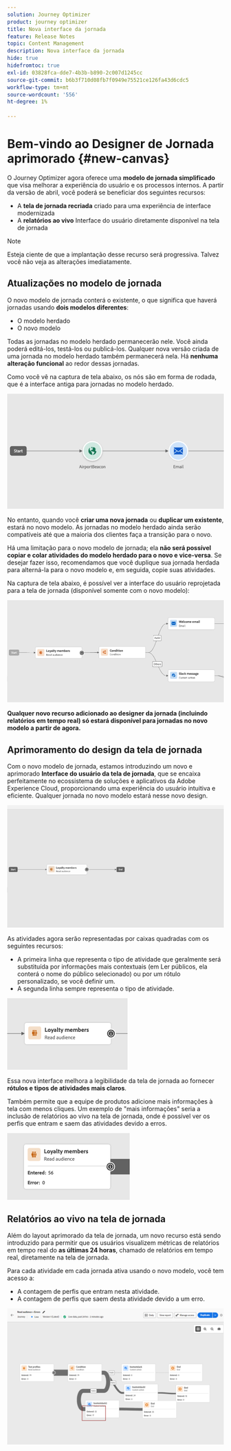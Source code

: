 ```yaml
---
solution: Journey Optimizer
product: journey optimizer
title: Nova interface da jornada
feature: Release Notes
topic: Content Management
description: Nova interface da jornada
hide: true
hidefromtoc: true
exl-id: 03828fca-dde7-4b3b-b890-2c007d1245cc
source-git-commit: b6b3f710d08fb7f0949e75521ce126fa43d6cdc5
workflow-type: tm+mt
source-wordcount: '556'
ht-degree: 1%

---
```


# Bem-vindo ao Designer de Jornada aprimorado {#new-canvas}

O Journey Optimizer agora oferece uma **modelo de jornada simplificado** que visa melhorar a experiência do usuário e os processos internos. A partir da versão de abril, você poderá se beneficiar dos seguintes recursos:

* A **tela de jornada recriada** criado para uma experiência de interface modernizada
* A **relatórios ao vivo** Interface do usuário diretamente disponível na tela de jornada

>[!NOTE]
>
>Esteja ciente de que a implantação desse recurso será progressiva. Talvez você não veja as alterações imediatamente.

## Atualizações no modelo de jornada

O novo modelo de jornada conterá o existente, o que significa que haverá jornadas usando **dois modelos diferentes**:

* O modelo herdado
* O novo modelo

Todas as jornadas no modelo herdado permanecerão nele. Você ainda poderá editá-los, testá-los ou publicá-los. Qualquer nova versão criada de uma jornada no modelo herdado também permanecerá nela. Há **nenhuma alteração funcional** ao redor dessas jornadas.

Como você vê na captura de tela abaixo, os nós são em forma de rodada, que é a interface antiga para jornadas no modelo herdado.

![](assets/new-canvas.png)

No entanto, quando você **criar uma nova jornada** ou **duplicar um existente**, estará no novo modelo. As jornadas no modelo herdado ainda serão compatíveis até que a maioria dos clientes faça a transição para o novo.

Há uma limitação para o novo modelo de jornada; ela **não será possível copiar e colar atividades do modelo herdado para o novo e vice-versa**. Se desejar fazer isso, recomendamos que você duplique sua jornada herdada para alterná-la para o novo modelo e, em seguida, copie suas atividades.

Na captura de tela abaixo, é possível ver a interface do usuário reprojetada para a tela de jornada (disponível somente com o novo modelo):

![](assets/new-canvas2.png)

**Qualquer novo recurso adicionado ao designer da jornada (incluindo relatórios em tempo real) só estará disponível para jornadas no novo modelo a partir de agora.**

## Aprimoramento do design da tela de jornada

Com o novo modelo de jornada, estamos introduzindo um novo e aprimorado **Interface do usuário da tela de jornada**, que se encaixa perfeitamente no ecossistema de soluções e aplicativos da Adobe Experience Cloud, proporcionando uma experiência do usuário intuitiva e eficiente. Qualquer jornada no novo modelo estará nesse novo design.

![](assets/new-canvas3.gif)

As atividades agora serão representadas por caixas quadradas com os seguintes recursos:

* A primeira linha que representa o tipo de atividade que geralmente será substituída por informações mais contextuais (em Ler públicos, ela conterá o nome do público selecionado) ou por um rótulo personalizado, se você definir um.
* A segunda linha sempre representa o tipo de atividade.

![](assets/new-canvas4.png)

Essa nova interface melhora a legibilidade da tela de jornada ao fornecer **rótulos e tipos de atividades mais claros**.

Também permite que a equipe de produtos adicione mais informações à tela com menos cliques. Um exemplo de &quot;mais informações&quot; seria a inclusão de relatórios ao vivo na tela de jornada, onde é possível ver os perfis que entram e saem das atividades devido a erros.

![](assets/new-canvas5.png)


## Relatórios ao vivo na tela de jornada

Além do layout aprimorado da tela de jornada, um novo recurso está sendo introduzido para permitir que os usuários visualizem métricas de relatórios em tempo real do **as últimas 24 horas**, chamado de relatórios em tempo real, diretamente na tela de jornada.

Para cada atividade em cada jornada ativa usando o novo modelo, você tem acesso a:

* A contagem de perfis que entram nesta atividade.
* A contagem de perfis que saem desta atividade devido a um erro.

![](assets/new-canvas6bis.png)

<!--`
With every live journey on the new model, you will be able to see two types of "last 24 hours" reporting information:

* On a **new insert**, you will see:
    * The number of profiles that have been exported for audience-triggered journeys. You will see the number of profiles available in the last export job alongside the time when that export has been made.
    * The number of profiles who exited the journey
    * The percentage of errors
    ![](assets/new-canvas7.png)
* **On each activity**, you will see the number of profiles who entered that activity and the number who exited because of an error:
    ![](assets/new-canvas8.png)
-->
<!--
Please note that you may see differences between the number of exported profiles and the number of profiles flowing through the journey. The exported profiles count only provides information about the last export job being made while the number of profiles entering an activity only contains profiles who did it in the last 24 hours. This can especially be visible on recurring daily journeys as there could be a data overlap between two days.
-->
